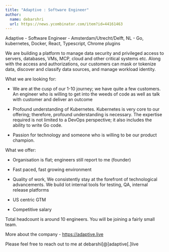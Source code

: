 ```yaml
---
title: "Adaptive : Software Engineer"
author:
  name: debarshri
  url: https://news.ycombinator.com/item?id=44161463
---
```

Adaptive - Software Engineer - Amsterdam&#x2F;Utrecht&#x2F;Delft, NL - Go, kubernetes, Docker, React, Typescript, Chrome plugins

We are building a platform to manage data security and privileged access to servers, databases, VMs, MCP, cloud and other critical systems etc. Along with the access and authorizations, our customers can mask or tokenize data, discover and classify data sources, and manage workload identity.

What we are looking for:

- We are at the cusp of our 1-10 journey; we have quite a few customers. An engineer who is willing to get into the weeds of code as well as talk with customer and deliver an  outcome

- Profound understanding of Kubernetes. Kubernetes is very core to our offering; therefore, profound understanding is necessary. The expertise required is not limited to a DevOps perspective; it also includes the ability to write Go code.

- Passion for technology and someone who is willing to be our product champion.

What we offer:

- Organisation is flat; engineers still report to me (founder)

- Fast paced, fast growing environment

- Quality of work, We consistently stay at the forefront of technological advancements. We build lot internal tools for testing, QA, internal release platforms

- US centric GTM

- Competitive salary

Total headcount is around 10 engineers. You will be joining a fairly small team.

More about the company - <a href="https:&#x2F;&#x2F;adaptive.live" rel="nofollow">https:&#x2F;&#x2F;adaptive.live</a>

Please feel free to reach out to me at debarshi[@]adaptive[.]live
<JobApplication />
